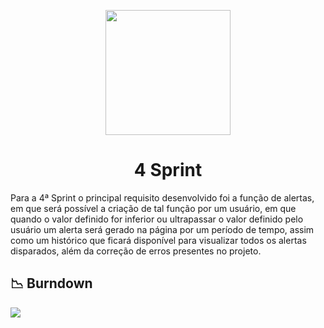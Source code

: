 <p align="center">
      <img src="" alt="" width="200">
      <h1 align="center"> 4 Sprint </h1>
</p>
Para a 4ª Sprint o principal requisito desenvolvido foi a função de alertas, em que será possível a criação de tal função por um usuário, em que quando o valor definido for inferior ou ultrapassar o valor definido pelo usuário um alerta será gerado na página por um período de tempo, assim como um histórico que ficará disponível para visualizar todos os alertas disparados, além da correção de erros presentes no projeto.  

## 📉 Burndown 
<img src="https://github.com/Vitality-4DSM/Documentacao/assets/73721760/208d2ac0-4997-4953-a709-bdbc446bd598">
